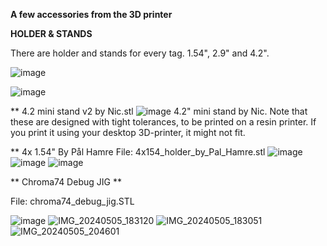 **A few accessories from the 3D printer**

**HOLDER & STANDS**

There are holder and stands for every tag. 1.54", 2.9" and 4.2". 

![image](https://github.com/slimline33/OpenEPaperLink/assets/3323812/836875fd-7a5f-4a14-8cbe-e83381784879)

![image](2-9_Solum_shelf_holder_2cm.jpg)



** 4.2 mini stand v2 by Nic.stl
![image](4.2_mini_stand_v2.jpeg)
4.2" mini stand by Nic. Note that these are designed with tight tolerances, to be printed on a resin printer. If you print it using your desktop 3D-printer, it might not fit.

** 4x 1.54" By Pål Hamre
File: 4x154_holder_by_Pal_Hamre.stl
![image](4_154_Image_1.jpg)
![image](4_154_Image_2.jpg)
![image](4_154_Image_3.jpg)

** Chroma74 Debug JIG **

File: chroma74_debug_jig.STL

![image](https://github.com/jjwbruijn/OpenEPaperLink/assets/3323812/ef7440f0-40ee-4c0a-a836-0d9541d15922)
![IMG_20240505_183120](https://github.com/jjwbruijn/OpenEPaperLink/assets/3323812/011ad966-8451-467c-8414-8e56c88aa121)
![IMG_20240505_183051](https://github.com/jjwbruijn/OpenEPaperLink/assets/3323812/ad00f712-82e8-4d05-87c2-a5bd54a60eb9)
![IMG_20240505_204601](https://github.com/jjwbruijn/OpenEPaperLink/assets/3323812/2d31e730-5b10-458a-941c-198eab711e1d)
